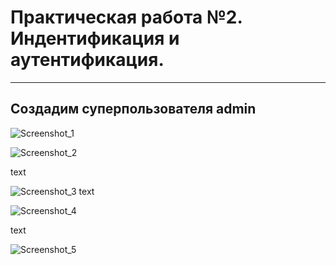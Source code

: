 # Практическая работа №2. Индентификация и аутентификация.
___
## Создадим суперпользователя  admin
![Screenshot_1](https://github.com/smallrus-web/prz2/assets/71121962/ecd8d5aa-006c-41a0-a9c3-bbd3a4e877a8)


![Screenshot_2](https://github.com/smallrus-web/prz2/assets/71121962/92ba33b4-e101-4d0e-a787-72cac2450e22)

text


![Screenshot_3](https://github.com/smallrus-web/prz2/assets/71121962/496c17e5-0e25-401d-a2a9-5d75549b9c0d)
text



![Screenshot_4](https://github.com/smallrus-web/prz2/assets/71121962/5b066c6b-23e2-4a49-ad03-e743996142e4)

text


![Screenshot_5](https://github.com/smallrus-web/prz2/assets/71121962/15b7886a-6bf4-4644-ad74-078d63ccbbed)

